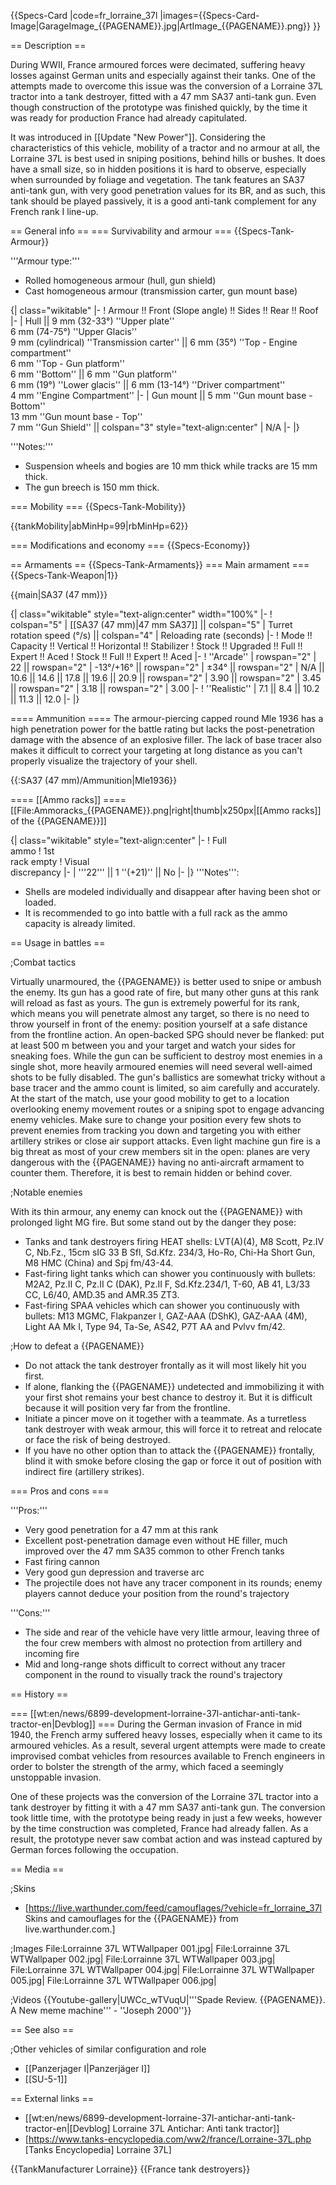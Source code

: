 {{Specs-Card
|code=fr_lorraine_37l
|images={{Specs-Card-Image|GarageImage_{{PAGENAME}}.jpg|ArtImage_{{PAGENAME}}.png}}
}}

== Description ==
<!-- ''In the description, the first part should be about the history of the creation and combat usage of the vehicle, as well as its key features. In the second part, tell the reader about the ground vehicle in the game. Insert a screenshot of the vehicle, so that if the novice player does not remember the vehicle by name, he will immediately understand what kind of vehicle the article is talking about.'' -->
During WWII, France armoured forces were decimated, suffering heavy losses against German units and especially against their tanks. One of the attempts made to overcome this issue was the conversion of a Lorraine 37L tractor into a tank destroyer, fitted with a 47 mm SA37 anti-tank gun. Even though construction of the prototype was finished quickly, by the time it was ready for production France had already capitulated.

It was introduced in [[Update "New Power"]]. Considering the characteristics of this vehicle, mobility of a tractor and no armour at all, the Lorraine 37L is best used in sniping positions, behind hills or bushes. It does have a small size, so in hidden positions it is hard to observe, especially when surrounded by foliage and vegetation. The tank features an SA37 anti-tank gun, with very good penetration values for its BR, and as such, this tank should be played passively, it is a good anti-tank complement for any French rank I line-up.

== General info ==
=== Survivability and armour ===
{{Specs-Tank-Armour}}
<!-- ''Describe armour protection. Note the most well protected and key weak areas. Appreciate the layout of modules as well as the number and location of crew members. Is the level of armour protection sufficient, is the placement of modules helpful for survival in combat? If necessary use a visual template to indicate the most secure and weak zones of the armour.'' -->

'''Armour type:'''

* Rolled homogeneous armour (hull, gun shield)
* Cast homogeneous armour (transmission carter, gun mount base)

{| class="wikitable"
|-
! Armour !! Front (Slope angle) !! Sides !! Rear !! Roof
|-
| Hull || 9 mm (32-33°) ''Upper plate'' <br> 6 mm (74-75°) ''Upper Glacis'' <br> 9 mm (cylindrical) ''Transmission carter'' || 6 mm (35°) ''Top - Engine compartment'' <br> 6 mm ''Top - Gun platform'' <br> 6 mm ''Bottom'' || 6 mm ''Gun platform'' <br> 6 mm (19°) ''Lower glacis'' || 6 mm (13-14°) ''Driver compartment'' <br> 4 mm ''Engine Compartment''
|-
| Gun mount || 5 mm ''Gun mount base - Bottom''  <br> 13 mm ''Gun mount base - Top''  <br> 7 mm ''Gun Shield'' || colspan="3" style="text-align:center" | N/A
|-
|}

'''Notes:'''

* Suspension wheels and bogies are 10 mm thick while tracks are 15 mm thick.
* The gun breech is 150 mm thick.

=== Mobility ===
{{Specs-Tank-Mobility}}
<!-- ''Write about the mobility of the ground vehicle. Estimate the specific power and manoeuvrability, as well as the maximum speed forwards and backwards.'' -->

{{tankMobility|abMinHp=99|rbMinHp=62}}

=== Modifications and economy ===
{{Specs-Economy}}

== Armaments ==
{{Specs-Tank-Armaments}}
=== Main armament ===
{{Specs-Tank-Weapon|1}}
<!-- ''Give the reader information about the characteristics of the main gun. Assess its effectiveness in a battle based on the reloading speed, ballistics and the power of shells. Do not forget about the flexibility of the fire, that is how quickly the cannon can be aimed at the target, open fire on it and aim at another enemy. Add a link to the main article on the gun: <code><nowiki>{{main|Name of the weapon}}</nowiki></code>. Describe in general terms the ammunition available for the main gun. Give advice on how to use them and how to fill the ammunition storage.'' -->
{{main|SA37 (47 mm)}}

{| class="wikitable" style="text-align:center" width="100%"
|-
! colspan="5" | [[SA37 (47 mm)|47 mm SA37]] || colspan="5" | Turret rotation speed (°/s) || colspan="4" | Reloading rate (seconds)
|-
! Mode !! Capacity !! Vertical !! Horizontal !! Stabilizer
! Stock !! Upgraded !! Full !! Expert !! Aced
! Stock !! Full !! Expert !! Aced
|-
! ''Arcade''
| rowspan="2" | 22 || rowspan="2" | -13°/+16° || rowspan="2" | ±34° || rowspan="2" | N/A || 10.6 || 14.6 || 17.8 || 19.6 || 20.9 || rowspan="2" | 3.90 || rowspan="2" | 3.45 || rowspan="2" | 3.18 || rowspan="2" | 3.00
|-
! ''Realistic''
| 7.1 || 8.4 || 10.2 || 11.3 || 12.0
|-
|}

==== Ammunition ====
The armour-piercing capped round Mle 1936 has a high penetration power for the battle rating but lacks the post-penetration damage with the absence of an explosive filler. The lack of base tracer also makes it difficult to correct your targeting at long distance as you can't properly visualize the trajectory of your shell.

{{:SA37 (47 mm)/Ammunition|Mle1936}}

==== [[Ammo racks]] ====
[[File:Ammoracks_{{PAGENAME}}.png|right|thumb|x250px|[[Ammo racks]] of the {{PAGENAME}}]]
<!-- '''Last updated: 2.1.0.81''' -->
{| class="wikitable" style="text-align:center"
|-
! Full<br>ammo
! 1st<br>rack empty
! Visual<br>discrepancy
|-
| '''22''' || 1&nbsp;''(+21)'' || No
|-
|}
'''Notes''':

* Shells are modeled individually and disappear after having been shot or loaded.
* It is recommended to go into battle with a full rack as the ammo capacity is already limited.

== Usage in battles ==
<!-- ''Describe the tactics of playing in the vehicle, the features of using vehicles in the team and advice on tactics. Refrain from creating a "guide" - do not impose a single point of view but instead give the reader food for thought. Describe the most dangerous enemies and give recommendations on fighting them. If necessary, note the specifics of the game in different modes (AB, RB, SB).'' -->

;Combat tactics

Virtually unarmoured, the {{PAGENAME}} is better used to snipe or ambush the enemy. Its gun has a good rate of fire, but many other guns at this rank will reload as fast as yours. The gun is extremely powerful for its rank, which means you will penetrate almost any target, so there is no need to throw yourself in front of the enemy: position yourself at a safe distance from the frontline action. An open-backed SPG should never be flanked: put at least 500 m between you and your target and watch your sides for sneaking foes. While the gun can be sufficient to destroy most enemies in a single shot, more heavily armoured enemies will need several well-aimed shots to be fully disabled. The gun's ballistics are somewhat tricky without a base tracer and the ammo count is limited, so aim carefully and accurately.
At the start of the match, use your good mobility to get to a location overlooking enemy movement routes or a sniping spot to engage advancing enemy vehicles. Make sure to change your position every few shots to prevent enemies from tracking you down and targeting you with either artillery strikes or close air support attacks. Even light machine gun fire is a big threat as most of your crew members sit in the open: planes are very dangerous with the {{PAGENAME}} having no anti-aircraft armament to counter them. Therefore, it is best to remain hidden or behind cover.

;Notable enemies

With its thin armour, any enemy can knock out the {{PAGENAME}} with prolonged light MG fire. But some stand out by the danger they pose:

* Tanks and tank destroyers firing HEAT shells: LVT(A)(4), M8 Scott, Pz.IV C, Nb.Fz., 15cm sIG 33 B Sfl, Sd.Kfz. 234/3, Ho-Ro, Chi-Ha Short Gun, M8 HMC (China) and Spj fm/43-44.
* Fast-firing light tanks which can shower you continuously with bullets: M2A2, Pz.II C, Pz.II C (DAK), Pz.II F, Sd.Kfz.234/1, T-60, AB 41, L3/33 CC, L6/40, AMD.35 and AMR.35 ZT3.
* Fast-firing SPAA vehicles which can shower you continuously with bullets: M13 MGMC, Flakpanzer I, GAZ-AAA (DShK), GAZ-AAA (4M), Light AA Mk I, Type 94, Ta-Se, AS42, P7T AA and Pvlvv fm/42.

;How to defeat a {{PAGENAME}}

* Do not attack the tank destroyer frontally as it will most likely hit you first.
* If alone, flanking the {{PAGENAME}} undetected and immobilizing it with your first shot remains your best chance to destroy it. But it is difficult because it will position very far from the frontline.
* Initiate a pincer move on it together with a teammate. As a turretless tank destroyer with weak armour, this will force it to retreat and relocate or face the  risk of being destroyed.
* If you have no other option than to attack the {{PAGENAME}} frontally, blind it with smoke before closing the gap or force it out of position with indirect fire (artillery strikes).

=== Pros and cons ===
<!-- ''Summarise and briefly evaluate the vehicle in terms of its characteristics and combat effectiveness. Mark its pros and cons in a bulleted list. Try not to use more than 6 points for each of the characteristics. Avoid using categorical definitions such as "bad", "good" and the like - use substitutions with softer forms such as "inadequate" and "effective".'' -->

'''Pros:'''

* Very good penetration for a 47 mm at this rank
* Excellent post-penetration damage even without HE filler, much improved over the 47 mm SA35 common to other French tanks
* Fast firing cannon
* Very good gun depression and traverse arc
* The projectile does not have any tracer component in its rounds; enemy players cannot deduce your position from the round's trajectory

'''Cons:'''

* The side and rear of the vehicle have very little armour, leaving three of the four crew members with almost no protection from artillery and incoming fire
* Mid and long-range shots difficult to correct without any tracer component in the round to visually track the round's trajectory

== History ==
<!-- ''Describe the history of the creation and combat usage of the vehicle in more detail than in the introduction. If the historical reference turns out to be too long, take it to a separate article, taking a link to the article about the vehicle and adding a block "/History" (example: <nowiki>https://wiki.warthunder.com/(Vehicle-name)/History</nowiki>) and add a link to it here using the <code>main</code> template. Be sure to reference text and sources by using <code><nowiki><ref></ref></nowiki></code>, as well as adding them at the end of the article with <code><nowiki><references /></nowiki></code>. This section may also include the vehicle's dev blog entry (if applicable) and the in-game encyclopedia description (under <code><nowiki>=== In-game description ===</nowiki></code>, also if applicable).'' -->
=== [[wt:en/news/6899-development-lorraine-37l-antichar-anti-tank-tractor-en|Devblog]] ===
During the German invasion of France in mid 1940, the French army suffered heavy losses, especially when it came to its armoured vehicles. As a result, several urgent attempts were made to create improvised combat vehicles from resources available to French engineers in order to bolster the strength of the army, which faced a seemingly unstoppable invasion.

One of these projects was the conversion of the Lorraine 37L tractor into a tank destroyer by fitting it with a 47 mm SA37 anti-tank gun. The conversion took little time, with the prototype being ready in just a few weeks, however by the time construction was completed, France had already fallen. As a result, the prototype never saw combat action and was instead captured by German forces following the occupation.

== Media ==
<!-- ''Excellent additions to the article would be video guides, screenshots from the game, and photos.'' -->

;Skins

* [https://live.warthunder.com/feed/camouflages/?vehicle=fr_lorraine_37l Skins and camouflages for the {{PAGENAME}} from live.warthunder.com.]

;Images
<gallery mode="packed" caption="Lorraine 37L Devblog Images" heights="150">
File:Lorrainne 37L WTWallpaper 001.jpg|
File:Lorrainne 37L WTWallpaper 002.jpg|
File:Lorrainne 37L WTWallpaper 003.jpg|
File:Lorrainne 37L WTWallpaper 004.jpg|
File:Lorrainne 37L WTWallpaper 005.jpg|
File:Lorrainne 37L WTWallpaper 006.jpg|
</gallery>

;Videos
{{Youtube-gallery|UWCc_wTVuqU|'''Spade Review. {{PAGENAME}}. A New meme machine''' - ''Joseph 2000''}}

== See also ==
<!-- ''Links to the articles on the War Thunder Wiki that you think will be useful for the reader, for example:''
* ''reference to the series of the vehicles;''
* ''links to approximate analogues of other nations and research trees.'' -->

;Other vehicles of similar configuration and role

* [[Panzerjager I|Panzerjäger I]]
* [[SU-5-1]]

== External links ==
<!-- ''Paste links to sources and external resources, such as:''
* ''topic on the official game forum;''
* ''other literature.'' -->

* [[wt:en/news/6899-development-lorraine-37l-antichar-anti-tank-tractor-en|[Devblog] Lorraine 37L Antichar: Anti tank tractor]]
* [https://www.tanks-encyclopedia.com/ww2/france/Lorraine-37L.php <nowiki>[Tanks Encyclopedia]</nowiki> Lorraine 37L]

{{TankManufacturer Lorraine}}
{{France tank destroyers}}